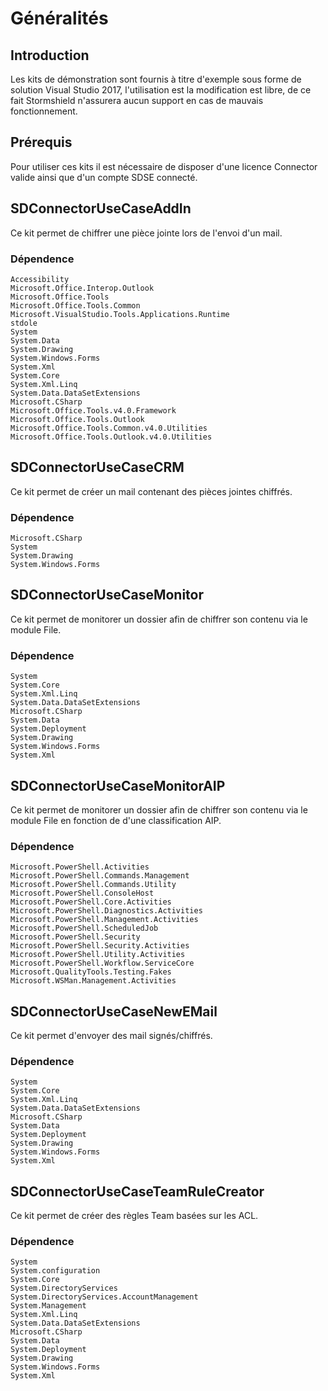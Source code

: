 # Généralités

## Introduction
Les kits de démonstration sont fournis à titre d'exemple sous forme de solution Visual Studio 2017, l'utilisation est la modification est libre, de ce fait Stormshield n'assurera aucun support en cas de mauvais fonctionnement.

## Prérequis
Pour utiliser ces kits il est nécessaire de disposer d'une licence Connector valide ainsi que d'un compte SDSE connecté.

## SDConnectorUseCaseAddIn
Ce kit permet de chiffrer une pièce jointe lors de l'envoi d'un mail.

### Dépendence
```
Accessibility
Microsoft.Office.Interop.Outlook
Microsoft.Office.Tools
Microsoft.Office.Tools.Common
Microsoft.VisualStudio.Tools.Applications.Runtime
stdole
System
System.Data
System.Drawing
System.Windows.Forms
System.Xml
System.Core
System.Xml.Linq
System.Data.DataSetExtensions
Microsoft.CSharp
Microsoft.Office.Tools.v4.0.Framework
Microsoft.Office.Tools.Outlook
Microsoft.Office.Tools.Common.v4.0.Utilities
Microsoft.Office.Tools.Outlook.v4.0.Utilities
```


## SDConnectorUseCaseCRM
Ce kit permet de créer un mail contenant des pièces jointes chiffrés.

### Dépendence
```
Microsoft.CSharp
System
System.Drawing
System.Windows.Forms
```

## SDConnectorUseCaseMonitor
Ce kit permet de monitorer un dossier afin de chiffrer son contenu via le module File.

### Dépendence
```
System
System.Core
System.Xml.Linq
System.Data.DataSetExtensions
Microsoft.CSharp
System.Data
System.Deployment
System.Drawing
System.Windows.Forms
System.Xml
```

## SDConnectorUseCaseMonitorAIP
Ce kit permet de monitorer un dossier afin de chiffrer son contenu via le module File en fonction de d'une classification AIP.

### Dépendence
```
Microsoft.PowerShell.Activities
Microsoft.PowerShell.Commands.Management
Microsoft.PowerShell.Commands.Utility
Microsoft.PowerShell.ConsoleHost
Microsoft.PowerShell.Core.Activities
Microsoft.PowerShell.Diagnostics.Activities
Microsoft.PowerShell.Management.Activities
Microsoft.PowerShell.ScheduledJob
Microsoft.PowerShell.Security
Microsoft.PowerShell.Security.Activities
Microsoft.PowerShell.Utility.Activities
Microsoft.PowerShell.Workflow.ServiceCore
Microsoft.QualityTools.Testing.Fakes
Microsoft.WSMan.Management.Activities
```

## SDConnectorUseCaseNewEMail
Ce kit permet d'envoyer des mail signés/chiffrés.

### Dépendence
```
System
System.Core
System.Xml.Linq
System.Data.DataSetExtensions
Microsoft.CSharp
System.Data
System.Deployment
System.Drawing
System.Windows.Forms
System.Xml
```

## SDConnectorUseCaseTeamRuleCreator
Ce kit permet de créer des règles Team basées sur les ACL.

### Dépendence
```
System
System.configuration
System.Core
System.DirectoryServices
System.DirectoryServices.AccountManagement
System.Management
System.Xml.Linq
System.Data.DataSetExtensions
Microsoft.CSharp
System.Data
System.Deployment
System.Drawing
System.Windows.Forms
System.Xml
```
